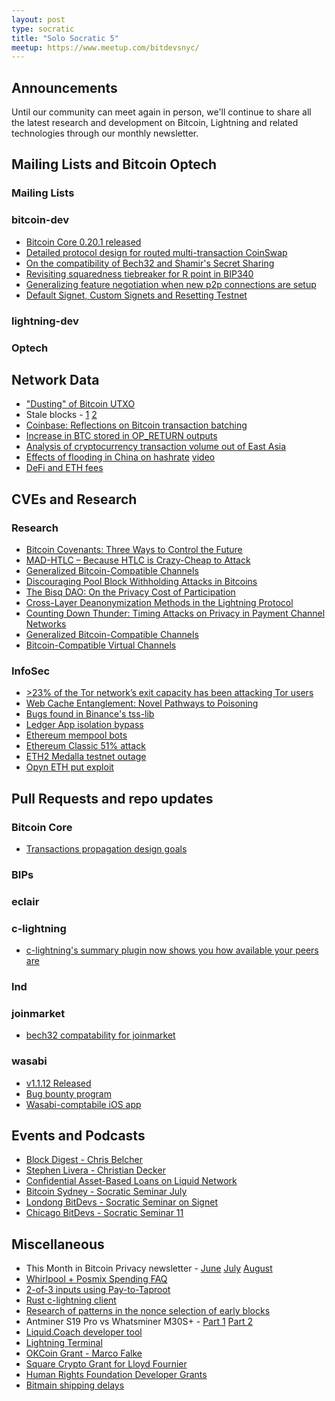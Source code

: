 ```yaml
---
layout: post
type: socratic
title: "Solo Socratic 5"
meetup: https://www.meetup.com/bitdevsnyc/
---
```


## Announcements

Until our community can meet again in person, we'll continue to share all the
latest research and development on Bitcoin, Lightning and related technologies
through our monthly newsletter.

## Mailing Lists and Bitcoin Optech

### Mailing Lists

### bitcoin-dev

- [Bitcoin Core 0.20.1 released](https://lists.linuxfoundation.org/pipermail/bitcoin-dev/2020-August/018064.html)
- [Detailed protocol design for routed multi-transaction CoinSwap](https://lists.linuxfoundation.org/pipermail/bitcoin-dev/2020-August/018106.html)
- [On the compatibility of Bech32 and Shamir's Secret Sharing](https://lists.linuxfoundation.org/pipermail/bitcoin-dev/2020-August/018070.html)
- [Revisiting squaredness tiebreaker for R point in BIP340](https://lists.linuxfoundation.org/pipermail/bitcoin-dev/2020-August/018081.html)
- [Generalizing feature negotiation when new p2p connections are setup](https://lists.linuxfoundation.org/pipermail/bitcoin-dev/2020-August/018084.html)
- [Default Signet, Custom Signets and Resetting Testnet](https://lists.linuxfoundation.org/pipermail/bitcoin-dev/2020-August/018145.html)

### lightning-dev

### Optech

## Network Data

- ["Dusting" of Bitcoin UTXO](https://twitter.com/ErgoBTC/status/1293273159165267977)
- Stale blocks - [1](https://twitter.com/BitMEXResearch/status/1296430977821155328) [2](https://forkmonitor.info/stale/btc/645179)
- [Coinbase: Reflections on Bitcoin transaction batching ](https://blog.coinbase.com/reflections-on-bitcoin-transaction-batching-b13dad12a12)
- [Increase in BTC stored in OP_RETURN outputs](https://txstats.com/dashboard/db/op_return-statistics?orgId=1&from=1569855212595&to=1598841119601)
- [Analysis of cryptocurrency transaction volume out of East Asia](https://blog.chainalysis.com/reports/east-asia-cryptocurrency-market-2020)
- [Effects of flooding in China on hashrate](https://www.coindesk.com/bitcoin-mining-hash-rate-rainstorms-china) [video](https://twitter.com/officialpoolin/status/1295717416748699651)
- [DeFi and ETH fees](https://insights.glassnode.com/defi-spike-ethereum-gas-price/)

## CVEs and Research

### Research

- [Bitcoin Covenants: Three Ways to Control the Future](https://arxiv.org/abs/2006.16714)
- [MAD-HTLC – Because HTLC is Crazy-Cheap to Attack](https://ittayeyal.github.io/2020-06-22-mad-htlc/)
- [Generalized Bitcoin-Compatible Channels](https://eprint.iacr.org/2020/476)
- [Discouraging Pool Block Withholding Attacks in Bitcoins](https://arxiv.org/pdf/2008.06923.pdf)
- [The Bisq DAO: On the Privacy Cost of Participation](https://arxiv.org/abs/2007.07048)
- [Cross-Layer Deanonymization Methods in the Lightning Protocol](https://arxiv.org/abs/2007.00764)
- [Counting Down Thunder:
Timing Attacks on Privacy in Payment Channel Networks](https://arxiv.org/pdf/2006.12143.pdf)
- [Generalized Bitcoin-Compatible Channels](https://eprint.iacr.org/2020/476)
- [Bitcoin-Compatible Virtual Channels](https://eprint.iacr.org/2020/554)

### InfoSec

- [>23% of the Tor network’s exit capacity has been attacking Tor users](https://medium.com/@nusenu/how-malicious-tor-relays-are-exploiting-users-in-2020-part-i-1097575c0cac)
- [Web Cache Entanglement: Novel Pathways to Poisoning](https://portswigger.net/research/web-cache-entanglement)
- [Bugs found in Binance's tss-lib](https://www.wired.com/story/cryptocurrency-exchanges-key-flaws-hackers/)
- [Ledger App isolation bypass](https://monokh.com/posts/ledger-app-isolation-bypass)
- [Ethereum mempool bots](https://medium.com/@danrobinson/ethereum-is-a-dark-forest-ecc5f0505dff)
- [Ethereum Classic 51% attack](https://mobile.twitter.com/etherchain_org/status/1299822510607917056)
- [ETH2 Medalla testnet outage](https://medium.com/prysmatic-labs/eth2-medalla-testnet-incident-f7fbc3cc934a)
- [Opyn ETH put exploit](https://blog.peckshield.com/2020/08/05/opyn/)

## Pull Requests and repo updates

### Bitcoin Core

- [Transactions propagation design goals](https://github.com/bitcoin/bitcoin/issues/19820)

### BIPs

### eclair

### c-lightning

- [c-lightning's summary plugin now shows you how available your peers are](https://github.com/lightningd/plugins/pull/127)

### lnd

### joinmarket

- [bech32 compatability for joinmarket](https://www.youtube.com/watch?v=sIOpkQls3CA)

### wasabi

- [v1.1.12 Released](https://github.com/zkSNACKs/WalletWasabi/releases/tag/v1.1.12)
- [Bug bounty program](https://github.com/zkSNACKs/WalletWasabi/issues/3782)
- [Wasabi-comptabile iOS app](https://github.com/chaincase-app/chaincase)

## Events and Podcasts

- [Block Digest - Chris Belcher](https://castbox.fm/episode/Block-Digest-Special-Edition---Chris-Belcher-(Coinswap)-id1192324-id296537964)
- [Stephen Livera - Christian Decker](https://stephanlivera.com/episode/200/)
- [Confidential Asset-Based Loans on Liquid Network](https://www.youtube.com/watch?v=kUXYgF4rZKc)
- [Bitcoin Sydney - Socratic Seminar July](https://diyhpl.us/wiki/transcripts/sydney-bitcoin-meetup/2020-07-21-socratic-seminar/)
- [Londong BitDevs - Socratic Seminar on Signet](https://diyhpl.us/wiki/transcripts/london-bitcoin-devs/2020-08-19-socratic-seminar-signet/)
- [Chicago BitDevs - Socratic Seminar 11](https://diyhpl.us/wiki/transcripts/chicago-bitdevs/2020-08-12-socratic-seminar/)

## Miscellaneous

- This Month in Bitcoin Privacy newsletter - [June](https://enegnei.github.io/This-Month-In-Bitcoin-Privacy/June_2020/) [July](https://enegnei.github.io/This-Month-In-Bitcoin-Privacy/July_2020/) [August](https://enegnei.github.io/This-Month-In-Bitcoin-Privacy/August_2020/)
- [Whirlpool + Posmix Spending FAQ](https://www.bitcoinqna.com/post/whirlpool-faq)
- [2-of-3 inputs using Pay-to-Taproot](https://medium.com/@murchandamus/2-of-3-multisig-inputs-using-pay-to-taproot-d5faf2312ba3)
- [Rust c-lightning client](https://github.com/laanwj/rust-clightning-rpc)
- [Research of patterns in the nonce selection of early blocks](https://bitslog.com/2020/08/22/the-patoshi-mining-machine/)
- Antminer S19 Pro vs Whatsminer M30S+ - [Part 1](https://blog.bitmex.com/antminer-s19-pro-vs-whatsminer-m30s/) [Part 2](https://blog.bitmex.com/antminer-s19-pro-vs-whatsminer-m30s-part-2-thermal-images/)
- [Liquid.Coach developer tool](https://medium.com/@vulpem/announcing-liquid-coach-b7fe43eedc40)
- [Lightning Terminal](https://lightninglabs.substack.com/p/its-lit-introducing-the-lightning)
- [OKCoin Grant - Marco Falke](https://blog.okcoin.com/2020/08/06/introducing-marco-falke-okcoins-fourth-developer-grant-recipient/)
- [Square Crypto Grant for Lloyd Fournier](https://twitter.com/sqcrypto/status/1290339026462019585)
- [Human Rights Foundation Developer Grants](https://twitter.com/HRF/status/1290680292756332544)
- [Bitmain shipping delays](https://www.coindesk.com/bitmain-delays-bitcoin-miner-shipments-by-three-months-as-co-founders-battle-on)
